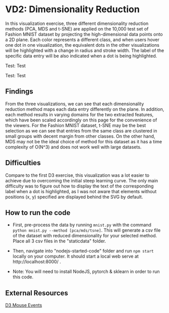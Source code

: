 # VD2: Dimensionality Reduction

In this visualization exercise, three different dimensionality reduction methods (PCA, MDS and t-SNE) are applied on the 10,000 test set of Fashion MNIST dataset by projecting the high-dimensional data points onto a 2D plane. Each color represents a different class, and when users hover one dot in one visualization, the equivalent dots in the other visualizations will be highlighted with a change in radius and stroke width. The label of the specific data entry will be also indicated when a dot is being highlighted.

Test: Test

Test: Test

## Findings

From the three visualizations, we can see that each dimensionality reduction method maps each data entry differently on the plane. In addition, each method results in varying domains for the two extracted features, which have been scaled accordingly on this page for the convenience of the viewers. For the Fashion MNIST dataset, t-SNE may be the best selection as we can see that entries from the same class are clustered in small groups with decent margin from other classes. On the other hand, MDS may not be the ideal choice of method for this dataset as it has a time complexity of O(N^3) and does not work well with large datasets.

## Difficulties

Compare to the first D3 exercise, this visualization was a lot easier to achieve due to overcoming the initial steep learning curve. The only main difficulty was to figure out how to display the text of the corresponding label when a dot is highlighted, as I was not aware that elements without positions (x, y) specified are displayed behind the SVG by default.

## How to run the code

* First, pre-process the data by running `mnist.py` with the command `python mnist.py --method [pca/mds/tsne]`. This will generate a csv file of the dataset with reduced dimensionality for your selected method. Place all 3 csv files in the "staticdata" folder.

* Then, navigate into "nodejs-started-code" folder and run `npm start` locally on your computer. It should start a local web serve at http://localhost:8000/ .

* Note: You will need to install NodeJS, pytorch & sklearn in order to run this code.

## External Resources

[D3 Mouse Events](http://bl.ocks.org/WilliamQLiu/76ae20060e19bf42d774)